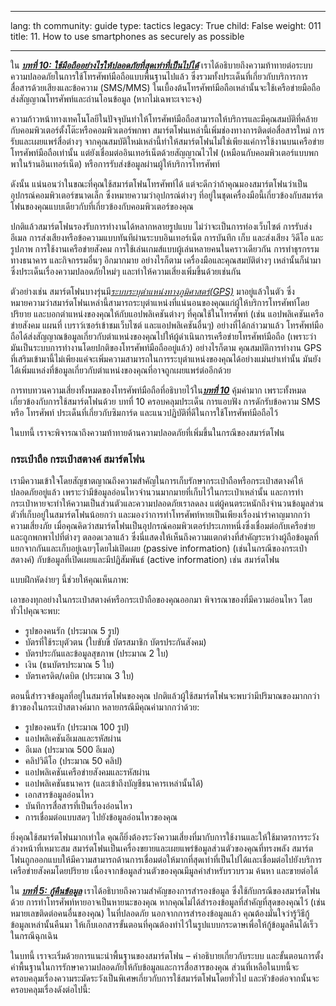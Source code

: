 

---

lang: th
community: guide
type: tactics
legacy: True
child: False
weight: 011
title: 11. How to use smartphones as securely as possible

---

ใน [***บทที่ 10: ใช้มือถืออย่างไรให้ปลอดภัยที่สุดเท่าที่เป็นไปได้***](/th/chapter-10) เราได้อธิบายถึงความท้าทายต่อระบบความปลอดภัยในการใช้โทรศัพท์มือถือแบบพื้นฐานไปแล้ว ซึ่งรวมทั้งประเด็นที่เกี่ยวกับบริการการสื่อสารด้วยเสียงและข้อความ (SMS/MMS) ในเบื้องต้นโทรศัพท์มือถือเหล่านั้นจะใช้เครือข่ายมือถือส่งสัญญาณโทรศัพท์และถ่านโอนข้อมูล (หากไม่เฉพาะเจาะจง)

ความก้าวหน้าทางเทคโนโลยีในปัจจุบันทำให้โทรศัพท์มือถือสามารถให้บริการและมีคุณสมบัติที่คล้ายกับคอมพิวเตอร์ตั้งโต๊ะหรือคอมพิวเตอร์พกพา สมาร์ตโฟนเหล่านี้เพิ่มช่องทางการติดต่อสื่อสารใหม่ การรับและเผยแพร่สื่อต่างๆ จากคุณสมบัติใหม่เหล่านี้ทำให้สมาร์ตโฟนไม่ใช่เพียงแค่การใช้งานบนเครือข่ายโทรศัพท์มือถือเท่านั้น แต่ยังเชื่อมต่ออินเทอร์เน็ตด้วยสัญญาณไวไฟ (เหมือนกับคอมพิวเตอร์แบบพกพาในร้านอินเทอร์เน็ต) หรือการรับส่งข้อมูลผ่านผู้ให้บริการโทรศัพท์

ดังนั้น แน่นอนว่าในขณะที่คุณใช้สมาร์ตโฟนโทรศัพท์ได้ แต่จะดีกว่าถ้าคุณมองสมาร์ตโฟนว่าเป็นอุปกรณ์คอมพิวเตอร์ขนาดเล็ก ซึ่งหมายความว่าอุปกรณ์ต่างๆ ที่อยู่ในชุดเครื่องมือนี้เกี่ยวข้องกับสมาร์ตโฟนของคุณแบบเดียวกับที่เกี่ยวข้องกับคอมพิวเตอร์ของคุณ

ปกติแล้วสมาร์ตโฟนรองรับการทำงานได้หลากหลายรูปแบบ ไม่ว่าจะเป็นการท่องเว็บไซต์ การรับส่งอีเมล การส่งเสียงหรือข้อความแบบทันทีผ่านระบบอินเทอร์เน็ต การบันทึก เก็บ และส่งเสียง วิดีโอ และรูปภาพ การใช้งานเครือข่ายสังคม การใช้เล่นเกมส์แบบผู้เล่นหลายคนในคราวเดียวกัน การทำธุรกรรมทางธนาคาร และกิจกรรมอื่นๆ อีกมากมาย อย่างไรก็ตาม เครื่องมือและคุณสมบัติต่างๆ เหล่านั้นก็นำมาซึ่งประเด็นเรื่องความปลอดภัยใหม่ๆ และทำให้ความเสี่ยงเพิ่มขึ้นด้วยเช่นกัน 

ตัวอย่างเช่น สมาร์ตโฟนบางรุ่นมี[*ระบบระบุตำแหน่งทางภูมิศาสตร์(GPS)*](/th/Glossary#GPS) มาอยู่แล้วในตัว ซึ่งหมายความว่าสมาร์ตโฟนเหล่านี้สามารถระบุตำแหน่งที่แน่นอนของคุณแก่ผู้ให้บริการโทรศัพท์โดยปริยาย และบอกตำแหน่งของคุณให้กับแอปพลิเคชันต่างๆ ที่คุณใช้ในโทรศัพท์ (เช่น แอปพลิเคชันเครือข่ายสังคม แผนที่ เบราว์เซอร์เข้าชมเว็บไซต์ และแอปพลิเคชันอื่นๆ) อย่างที่ได้กล่าวมาแล้ว โทรศัพท์มือถือได้ส่งสัญญาณข้อมูลเกี่ยวกับตำแหน่งของคุณไปให้ผู้ดำเนินการเครือข่ายโทรศัพท์มือถือ (เพราะว่ามันเป็นระบบการทำงานโดยปกติของโทรศัพท์มือถืออยู่แล้ว) อย่างไรก็ตาม คุณสมบัติการทำงาน GPS ที่เสริมเข้ามานี้ไม่เพียงแค่จะเพิ่มความสามารถในการระบุตำแหน่งของคุณได้อย่างแม่นยำเท่านั้น มันยังได้เพิ่มแหล่งที่ข้อมูลเกี่ยวกับตำแหน่งของคุณที่อาจถูกเผยแพร่ต่ออีกด้วย 

การทบทวนความเสี่ยงทั้งหมดของโทรศัพท์มือถือที่อธิบายไว้ใน[***บทที่ 10***](/th/chapter-10) คุ้มค่ามาก เพราะทั้งหมดเกี่ยวข้องกับการใช้สมาร์ตโฟนด้วย บทที่ 10 ครอบคลุมประเด็น การแอบฟัง การดักรับข้อความ SMS หรือ โทรศัพท์ ประเด็นที่เกี่ยวกับซิมการ์ด และแนวปฏิบัติที่ดีในการใช้โทรศัพท์มือถือไว้

ในบทนี้ เราจะพิจารณาถึงความท้าทายด้านความปลอดภัยที่เพิ่มขึ้นในกรณีของสมาร์ตโฟน

### กระเป๋าถือ กระเป๋าสตางค์ สมาร์ตโฟน ###

เรามีความเข้าใจโดยสัญชาตญาณถึงความสำคัญในการเก็บรักษากระเป๋าถือหรือกระเป๋าสตางค์ให้ปลอดภัยอยู่แล้ว เพราะว่ามีข้อมูลอ่อนไหวจำนวนมากมายที่เก็บไว้ในกระเป๋าเหล่านั้น และการทำกระเป๋าหายจะทำให้ความเป็นส่วนตัวและความปลอดภัยเราลดลง แต่ผู้คนตระหนักถึงจำนวนข้อมูลส่วนตัวที่เก็บอยู่ในสมาร์ตโฟนน้อยกว่า และมองว่าการทำโทรศัพท์หายเป็นเพียงเรื่องน่ารำคาญมากกว่าความเสี่ยงภัย เมื่อคุณคิดว่าสมาร์ตโฟนเป็นอุปกรณ์คอมพิวเตอร์ประเภทหนึ่งซึ่งเชื่อมต่อกับเครือข่าย และถูกพกพาไปที่ต่างๆ ตลอดเวลาแล้ว ซึ่งนี่แสดงให้เห็นถึงความแตกต่างที่สำคัญระหว่างผู้ถือข้อมูลที่แยกจากกันและเก็บอยู่เฉยๆโดยไม่เปิดเผย (passive information) (เช่นในกรณีของกระเป๋าสตางค์) กับข้อมูลที่เปิดเผยและมีปฏิสัมพันธ์ (active information) เช่น สมาร์ตโฟน

แบบฝึกหัดง่ายๆ นี้ช่วยให้คุณเห็นภาพ:

เอาของทุกอย่างในกระเป๋าสตางค์หรือกระเป๋าถือของคุณออกมา พิจารณาของที่มีความอ่อนไหว โดยทั่วไปคุณจะพบ: 
- รูปของคนรัก (ประมาณ 5 รูป) 
- บัตรที่ใช้ระบุตัวตน (ใบขับขี่  บัตรสมาชิก บัตรประกันสังคม) 
- บัตรประกันและข้อมูลสุขภาพ (ประมาณ 2 ใบ) 
- เงิน (ธนบัตรประมาณ 5 ใบ) 
- บัตรเครดิต/เดบิต (ประมาณ 3 ใบ)

ตอนนี้สำรวจข้อมูลที่อยู่ในสมาร์ตโฟนของคุณ ปกติแล้วผู้ใช้สมาร์ตโฟนจะพบว่ามีปริมาณของมากกว่าข้าวของในกระเป๋าสตางค์มาก หลายกรณีมีคุณค่ามากกว่าด้วย:

- รูปของคนรัก (ประมาณ 100 รูป)
- แอปพลิเคชันอีเมลและรหัสผ่าน
- อีเมล (ประมาณ 500 อีเมล)
- คลิปวิดีโอ (ประมาณ 50 คลิป)
- แอปพลิเคชันเครือข่ายสังคมและรหัสผ่าน
- แอปพลิเคชันธนาคาร (และเข้าถึงบัญชีธนาคารเหล่านั้นได้)
- เอกสารข้อมูลอ่อนไหว
- บันทึการสื่อสารที่เป็นเรื่องอ่อนไหว 
- การเชื่อมต่อแบบสดๆ ไปยังข้อมูลอ่อนไหวของคุณ

ยิ่งคุณใช้สมาร์ตโฟนมากเท่าใด คุณก็ยิ่งต้องระวังความเสี่ยงที่มากับการใช้งานและให้ใช้มาตรการระวังล่วงหน้าที่เหมาะสม สมาร์ตโฟนเป็นเครื่องขยายและเผยแพร่ข้อมูลส่วนตัวของคุณที่ทรงพลัง สมาร์ตโฟนถูกออกแบบให้มีความสามารถด้านการเชื่อมต่อให้มากที่สุดเท่าที่เป็นไปได้และเชื่อมต่อไปยังบริการเครือข่ายสังคมโดยปริยาย เนื่องจากข้อมูลส่วนตัวของคุณมีมูลค่าสำหรับรวบรวม ค้นหา และขายต่อได้

ใน [***บทที่ 5: กู้คืนข้อมูล***](/th/chapter-5) เราได้อธิบายถึงความสำคัญของการสำรองข้อมูล ซึ่งใช้กับกรณีของสมาร์ตโฟนด้วย การทำโทรศัพท์หายอาจเป็นหายนะของคุณ หากคุณไม่ได้สำรองข้อมูลที่สำคัญที่สุดของคุณไว้ (เช่น หมายเลขติดต่อคนอื่นของคุณ) ในที่ปลอดภัย นอกจากการสำรองข้อมูลแล้ว คุณต้องมั่นใจว่ารู้วิธีกู้ข้อมูลเหล่านั้นคืนมา ให้เก็บเอกสารขั้นตอนที่คุณต้องทำไว้ในรูปแบบกระดาษเพื่อให้กู้ข้อมูลคืนได้เร็วในกรณีฉุกเฉิน

ในบทนี้ เราจะเริ่มด้วยการแนะนำพื้นฐานของสมาร์ตโฟน – คำอธิบายเกี่ยวกับระบบ และขั้นตอนการตั้งค่าพื้นฐานในการรักษาความปลอดภัยให้กับข้อมูลและการสื่อสารของคุณ ส่วนที่เหลือในบทนี้จะครอบคลุมเรื่องความระมัดระวังเป็นพิเศษเกี่ยวกับการใช้สมาร์ตโฟนโดยทั่วไป และหัวข้อต่อจากนั้นจะครอบคลุมเรื่องดังต่อไปนี้:


